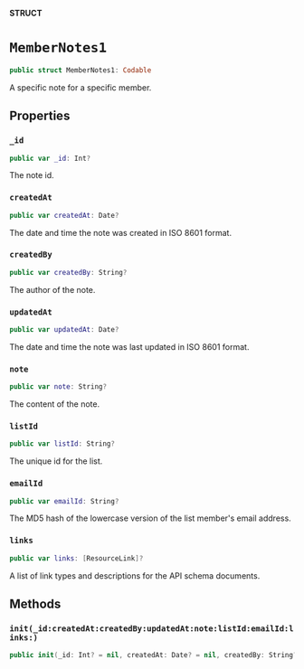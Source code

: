 **STRUCT**

# `MemberNotes1`

```swift
public struct MemberNotes1: Codable
```

A specific note for a specific member.

## Properties
### `_id`

```swift
public var _id: Int?
```

The note id.

### `createdAt`

```swift
public var createdAt: Date?
```

The date and time the note was created in ISO 8601 format.

### `createdBy`

```swift
public var createdBy: String?
```

The author of the note.

### `updatedAt`

```swift
public var updatedAt: Date?
```

The date and time the note was last updated in ISO 8601 format.

### `note`

```swift
public var note: String?
```

The content of the note.

### `listId`

```swift
public var listId: String?
```

The unique id for the list.

### `emailId`

```swift
public var emailId: String?
```

The MD5 hash of the lowercase version of the list member&#x27;s email address.

### `links`

```swift
public var links: [ResourceLink]?
```

A list of link types and descriptions for the API schema documents.

## Methods
### `init(_id:createdAt:createdBy:updatedAt:note:listId:emailId:links:)`

```swift
public init(_id: Int? = nil, createdAt: Date? = nil, createdBy: String? = nil, updatedAt: Date? = nil, note: String? = nil, listId: String? = nil, emailId: String? = nil, links: [ResourceLink]? = nil)
```
